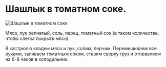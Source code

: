 # Шашлык в томатном соке.
![Шашлык в томатном соке](/images/Kulinar/Second/shashlik_v_tomate.jpg 'Шашлык в томатном соке')

Мясо, лук репчатый, соль, перец, томатный сок (в таком количестве, чтобы слегка покрыть мясо).

В кастрюлю кладем мясо и лук, солим, перчим. Перемешиваем всё руками, заливаем томатным соком, ставим сверху груз и отправляем на 6-8 часов в холодильник.
